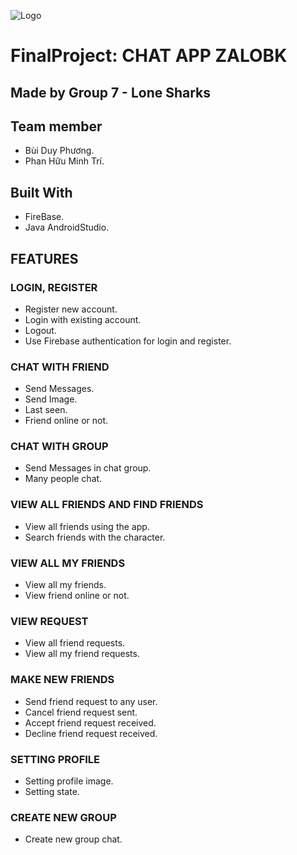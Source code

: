 ![Logo](https://user-images.githubusercontent.com/94583292/145958982-c99859e5-8138-4c19-93ad-42a31140d786.png)
# FinalProject: CHAT APP ZALOBK

## Made by Group 7 - Lone Sharks

## Team member
- Bùi Duy Phương.
- Phan Hữu Minh Trí.

## Built With
- FireBase.
- Java AndroidStudio.

## FEATURES
### LOGIN, REGISTER
- Register new account.
- Login with existing account.
- Logout.
- Use Firebase authentication for login and register.
### CHAT WITH FRIEND
- Send Messages.
- Send Image.
- Last seen.
- Friend online or not.
### CHAT WITH GROUP
- Send Messages in chat group.
- Many people chat.
### VIEW ALL FRIENDS AND FIND FRIENDS
- View all friends using the app.
- Search friends with the character.
### VIEW ALL MY FRIENDS
- View all my friends.
- View friend online or not.
### VIEW REQUEST
- View all friend requests.
- View all my friend requests.
### MAKE NEW FRIENDS
- Send friend request to any user.
- Cancel friend request sent.
- Accept friend request received.
- Decline friend request received.
### SETTING PROFILE
- Setting profile image.
- Setting state.
### CREATE NEW GROUP
- Create new group chat.

